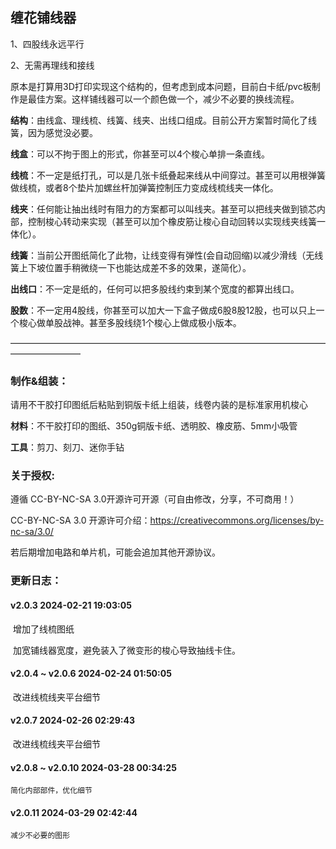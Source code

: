  ## 缠花铺线器

1、四股线永远平行

2、无需再理线和接线

原本是打算用3D打印实现这个结构的，但考虑到成本问题，目前白卡纸/pvc板制作是最佳方案。这样铺线器可以一个颜色做一个，减少不必要的换线流程。

**结构**：由线盒、理线梳、线簧、线夹、出线口组成。目前公开方案暂时简化了线簧，因为感觉没必要。

**线盒**：可以不拘于图上的形式，你甚至可以4个梭心单排一条直线。

**线梳**：不一定是纸打孔，可以是几张卡纸叠起来线从中间穿过。甚至可以用根弹簧做线梳，或者8个垫片加螺丝杆加弹簧控制压力变成线梳线夹一体化。

**线夹**：任何能让抽出线时有阻力的方案都可以叫线夹。甚至可以把线夹做到锁芯内部，控制梭心转动来实现（甚至可以加个橡皮筋让梭心自动回转以实现线夹线簧一体化）。

**线簧**：当前公开图纸简化了此物，让线变得有弹性(会自动回缩)以减少滑线（无线簧上下坡位置手稍微绕一下也能达成差不多的效果，遂简化）。

**出线口**：不一定是纸的，任何可以把多股线约束到某个宽度的都算出线口。

**股数**：不一定用4股线，你甚至可以加大一下盒子做成6股8股12股，也可以只上一个梭心做单股战神。甚至多股线绕1个梭心上做成极小版本。




————————————————————————————————————————————

### 制作&组装：
请用不干胶打印图纸后粘贴到铜版卡纸上组装，线卷内装的是标准家用机梭心

**材料**：不干胶打印的图纸、350g铜版卡纸、透明胶、橡皮筋、5mm小吸管

**工具**：剪刀、刻刀、迷你手钻



### 关于授权:

遵循 CC-BY-NC-SA 3.0开源许可开源（可自由修改，分享，不可商用！）

CC-BY-NC-SA 3.0 开源许可介绍：https://creativecommons.org/licenses/by-nc-sa/3.0/

若后期增加电路和单片机，可能会追加其他开源协议。


### 更新日志：


#### v2.0.3 2024-02-21 19:03:05

​	增加了线梳图纸

​	加宽铺线器宽度，避免装入了微变形的梭心导致抽线卡住。

#### v2.0.4 ~ v2.0.6 2024-02-24 01:50:05
​
	改进线梳线夹平台细节

#### v2.0.7 2024-02-26 02:29:43
​
	改进线梳线夹平台细节

#### v2.0.8 ~ v2.0.10 2024-03-28 00:34:25

	简化内部部件，优化细节

#### v2.0.11 2024-03-29 02:42:44

	减少不必要的图形
